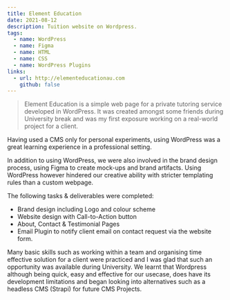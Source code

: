 ```yaml
---
title: Element Education
date: 2021-08-12
description: Tuition website on Wordpress.
tags:
  - name: WordPress
  - name: Figma
  - name: HTML
  - name: CSS
  - name: WordPress Plugins
links:
  - url: http://elementeducationau.com
    github: false
---
```


> Element Education is a simple web page for a private tutoring service developed in WordPress.
> It was created amongst some friends during University break and was my first exposure working on a real-world project for a client.

Having used a CMS only for personal experiments, using WordPress was a great learning experience in a professional setting.

In addition to using WordPress, we were also involved in the brand design process, using Figma to create mock-ups and brand artifacts. Using WordPress however hindered our creative ability with stricter templating rules than a custom webpage.

The following tasks & deliverables were completed:

- Brand design including Logo and colour scheme
- Website design with Call-to-Action button
- About, Contact & Testimonial Pages
- Email Plugin to notify client email on contact request via the website form.

Many basic skills such as working within a team and organising time effective solution for a client were practiced and I was glad that such an opportunity was available during University.
We learnt that Wordpress although being quick, easy and effective for our usecase, does have its development limitations and began looking into alternatives such as a headless CMS (Strapi) for future CMS Projects.
